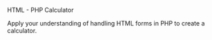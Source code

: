 HTML - PHP Calculator

Apply your understanding of handling HTML forms in PHP to create a calculator.